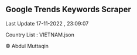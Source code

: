 

## Google Trends Keywords Scraper 
 
Last Update 17-11-2022 , 23:09:07

Country List :
VIETNAM.json



© Abdul Muttaqin 
